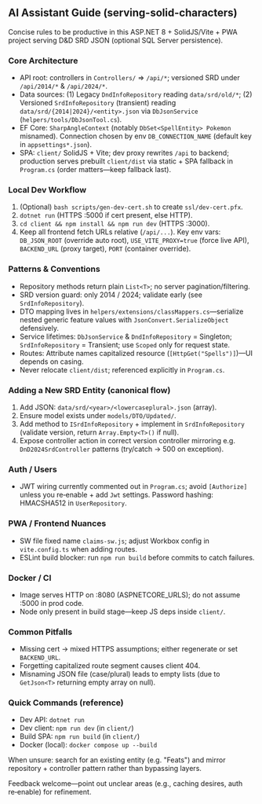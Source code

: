 ## AI Assistant Guide (serving-solid-characters)
Concise rules to be productive in this ASP.NET 8 + SolidJS/Vite + PWA project serving D&D SRD JSON (optional SQL Server persistence).

### Core Architecture
- API root: controllers in `Controllers/` => `/api/*`; versioned SRD under `/api/2014/*` & `/api/2024/*`.
- Data sources: (1) Legacy `DndInfoRepository` reading `data/srd/old/*`; (2) Versioned `SrdInfoRepository` (transient) reading `data/srd/{2014|2024}/<entity>.json` via `DbJsonService` (`helpers/tools/DbJsonTool.cs`).
- EF Core: `SharpAngleContext` (notably `DbSet<SpellEntity> Pokemon` misnamed). Connection chosen by env `DB_CONNECTION_NAME` (default key in `appsettings*.json`).
- SPA: `client/` SolidJS + Vite; dev proxy rewrites `/api` to backend; production serves prebuilt `client/dist` via static + SPA fallback in `Program.cs` (order matters—keep fallback last).

### Local Dev Workflow
1. (Optional) `bash scripts/gen-dev-cert.sh` to create `ssl/dev-cert.pfx`.
2. `dotnet run` (HTTPS :5000 if cert present, else HTTP). 
3. `cd client && npm install && npm run dev` (HTTPS :3000). 
4. Keep all frontend fetch URLs relative (`/api/...`).
Key env vars: `DB_JSON_ROOT` (override auto root), `USE_VITE_PROXY=true` (force live API), `BACKEND_URL` (proxy target), `PORT` (container override).

### Patterns & Conventions
- Repository methods return plain `List<T>`; no server pagination/filtering.
- SRD version guard: only 2014 / 2024; validate early (see `SrdInfoRepository`).
- DTO mapping lives in `helpers/extensions/classMappers.cs`—serialize nested generic feature values with `JsonConvert.SerializeObject` defensively.
- Service lifetimes: `DbJsonService` & `DndInfoRepository` = Singleton; `SrdInfoRepository` = Transient; use `Scoped` only for request state.
- Routes: Attribute names capitalized resource (`[HttpGet("Spells")]`)—UI depends on casing.
- Never relocate `client/dist`; referenced explicitly in `Program.cs`.

### Adding a New SRD Entity (canonical flow)
1. Add JSON: `data/srd/<year>/<lowercaseplural>.json` (array).
2. Ensure model exists under `models/DTO/Updated/`.
3. Add method to `ISrdInfoRepository` + implement in `SrdInfoRepository` (validate version, return `Array.Empty<T>()` if null).
4. Expose controller action in correct version controller mirroring e.g. `DnD2024SrdController` patterns (try/catch -> 500 on exception).

### Auth / Users
- JWT wiring currently commented out in `Program.cs`; avoid `[Authorize]` unless you re‑enable + add `Jwt` settings. Password hashing: HMACSHA512 in `UserRepository`.

### PWA / Frontend Nuances
- SW file fixed name `claims-sw.js`; adjust Workbox config in `vite.config.ts` when adding routes.
- ESLint build blocker: run `npm run build` before commits to catch failures.

### Docker / CI
- Image serves HTTP on :8080 (ASPNETCORE_URLS); do not assume :5000 in prod code.
- Node only present in build stage—keep JS deps inside `client/`.

### Common Pitfalls
- Missing cert -> mixed HTTPS assumptions; either regenerate or set `BACKEND_URL`.
- Forgetting capitalized route segment causes client 404.
- Misnaming JSON file (case/plural) leads to empty lists (due to `GetJson<T>` returning empty array on null).

### Quick Commands (reference)
- Dev API: `dotnet run`
- Dev client: `npm run dev` (in `client/`)
- Build SPA: `npm run build` (in `client/`)
- Docker (local): `docker compose up --build`

When unsure: search for an existing entity (e.g. "Feats") and mirror repository + controller pattern rather than bypassing layers.

Feedback welcome—point out unclear areas (e.g., caching desires, auth re‑enable) for refinement.
